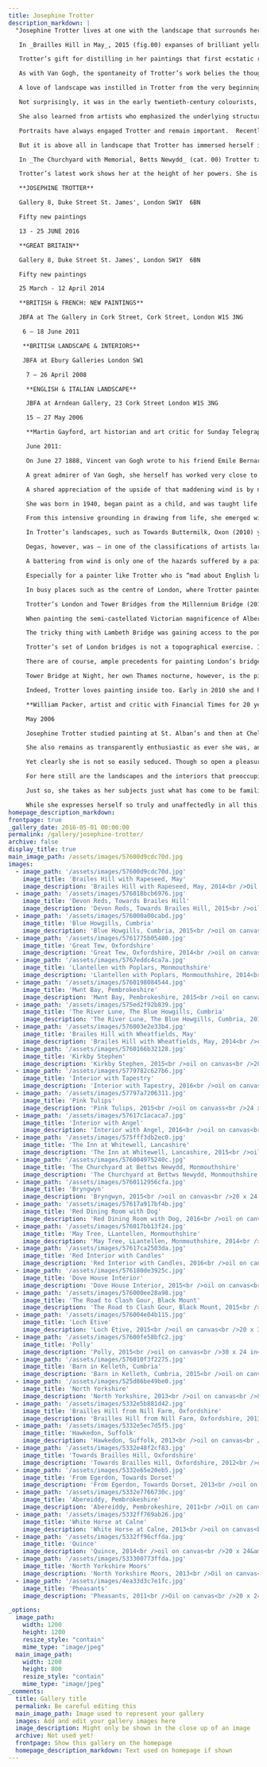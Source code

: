 ```yaml
---
title: Josephine Trotter
description_markdown: |
  "Josephine Trotter lives at one with the landscape that surrounds her in the Oxfordshire hills.  Her home exudes an atmosphere of wellbeing, warmth, nature and art that spills over into the celebration of life that makes her paintings so distinctive.  For the last two years, landscape has engaged her most although throughout her long career she has also painted still-lifes and portraits.  She has often travelled to paint in sunnier spots, Greece, Turkey, Italy and France, but now it is in the landscapes of Britain that she finds her inspiration, especially in their wonderful variety of greens.

   In _Brailles Hill in May_, 2015 (fig.00) expanses of brilliant yellow rape glow against the fresh spring green fields striped with pink furrows, sparkling in the early summer sunshine. Hills fold into each other, pile up against the sky and culminate in the distinctive profile of Brailles Hill, a local landmark. The sense of rapture that this work conveys is at the heart of all Trotter’s work and is expressed, above all, through radiant colour.

   Trotter’s gift for distilling in her paintings that first ecstatic response to a scene brings to mind Van Gogh, an artist she admires. Like Van Gogh, she reacts immediately and powerfully to a motif that she finds compelling. ‘I get an absolute bolt in the head’, she explains, adding ‘I can’t explain it – it’s very powerful.’ Away from home, in Cumbria or Wales, she begins by ‘mapping’ her territory by driving around a region to survey the landscape until she is seized by a particular view. Like Van Gogh, she paints _en plein air_ in a single creative burst, usually finishing a painting in one day.  The early morning light determines the feel of a painting.  She dislikes the ‘flattening light’ of midday and as the sun moves across her subject throughout the day, rather than adjusting the tones of her composition to the shifting conditions, she remains true to that first light that ignited her imagination. She does no preparatory sketches and never relies on photographs, but draws the broad outlines of the composition with a brush loaded with thinly diluted paint. Once a painting is finished, she never revises in the studio. This truth to nature is often physically challenging. Like Monet struggling with the weather on the beaches of Normandy, or Van Gogh with the Mistral in Provence, Trotter sometimes has to weight her easel with bags of stones to stop high winds carrying her canvas away.

   As with Van Gogh, the spontaneity of Trotter’s work belies the thought and the thorough grounding in technique that lie behind it. She may paint quickly but there is no doubt that an innate sense of organisation and structure contribute to the force of her paintings.  Her pigments, she explains, are always arranged in the same sequence on her palette and this helps her organise colour relationships on the canvas. And, like Cézanne, she builds up her composition across the canvas as a whole, constantly aware of how each part relates to the whole.

   A love of landscape was instilled in Trotter from the very beginning of her career.  As a teenager, she took private lessons with the painter Maurice Field, a teacher at the Slade and who encouraged his students to paint in the open air and to record their observation with direct sincerity. He took her sketching in the footsteps of Constable on Hampstead Heath and introduced her to the artist’s oil sketches in the Victoria and Albert Museum.  Drawing classes with the distinguished post-war artist Euan Uglow at St. Alban’s School of Art gave her a thorough grounding in draughtsmanship and pictorial structure. At Chelsea School of Art Trotter deepened her understanding of drawing by attending life classes for two hours every evening, a discipline that would have a lasting impact on her technique and her approach. Today, she often sees the swells and hollows of the landscape in terms of the human figure.  But, most importantly, at Chelsea she also discovered colour.  New paint ranges in tubes offered exhilarating possibilities – ‘at least five different greens’. ‘Colour came bursting out of me’, she recalls, and before long a brilliant rush of colour banished the muted palette of her earlier work.

   Not surprisingly, it was in the early twentieth-century colourists, Matisse, Derain and the Fauves that Trotter found her artistic mentors.  And it is perhaps in her still-lifes that Trotter is closest to the Fauves. In _Red, Yellow and White Tulips with Red Jug,_ 2014 (cat. 00), the brilliant flowers stand out against and at the same time intertwine with the patterned background. Trotter likes tulips for the way ‘they walk about’ freely on the end of their stems.    

   She also learned from artists who emphasized the underlying structure of a composition, Georges Braque or Juan Gris, and especially Cézanne whose drawings she studied at the British Museum and who is still the artist whom perhaps she admires the most. Certainly, an innate structure in her own compositions grounds and balances the vivid colour and the emotional immediacy.   

   Portraits have always engaged Trotter and remain important.  Recently, in addition to her family, she has painted with great sympathy a full-bodied professional model, Christine, resplendently naked on a chaise-longue (cat. 00), and Polly, the proprietor of a local bookshop who is celebrated for her colourful attire, in characteristic bright pink stockings and red shoes (cat, _The Blue Howgills, Cumbria,_ 2015, cat. 00).  

   But it is above all in landscape that Trotter has immersed herself in her recent work.  She returns again and again to the benign, rolling countryside that surrounds her Oxfordshire home. While this particular landscape is fundamental to her current work, she has also explored more dramatic landscapes in Yorkshire, Wales, Yorkshire and Cumbria. During an expedition to Cumbria in the summer of 2015, she was captivated by the Blue Howgills hills, the rise and fall, the sweep and bend, the fluid shapes of the hills rushing up to the sky – Gerard Manley Hopkins’s line ‘Landscape plotted and pieced — fold, fallow, and plough’ (_Pied Beauty,_ 1877) comes to mind – checked at the top of canvas by the deep blue band of the horizon (cat. 00).  

   In _The Churchyard with Memorial, Betts Newydd_ (cat. 00) Trotter tackles another subject close to her heart - graveyards. She insists that the subject has no metaphysical or spiritual significance for her but that the appeal is purely visual the strong, geometric forms of the crosses thrusting up through the loose, burgeoning green grass is what attracts her.  

   Trotter’s latest work shows her at the height of her powers. She is an artist rooted in the tradition of modern Post-Impressionist painting but her deeply felt, poetic response to her native landscape brings a strong and totally individual vision to her subjects. She is a superlative painter in the truest sense of the word. ‘I absolutely love putting paint on’, she declares, ‘I love paint, the smell of paint and its texture.’ In the end, her art is about the stuff of painting, and it is in the visceral essence of the material itself that she has always found herself and the reason why her paintings speak so vividly to us.  

   **JOSEPHINE TROTTER**

   Gallery 8, Duke Street St. James', London SW1Y  6BN

   Fifty new paintings

   13 - 25 JUNE 2016

   **GREAT BRITAIN**

   Gallery 8, Duke Street St. James', London SW1Y  6BN

   Fifty new paintings

   25 March - 12 April 2014

   **BRITISH & FRENCH: NEW PAINTINGS**

   JBFA at The Gallery in Cork Street, Cork Street, London W1S 3NG

    6 – 18 June 2011

    **BRITISH LANDSCAPE & INTERIORS**

    JBFA at Ebury Galleries London SW1

     7 – 26 April 2008

     **ENGLISH & ITALIAN LANDSCAPE**

     JBFA at Arndean Gallery, 23 Cork Street London W1S 3NG

     15 – 27 May 2006

     **Martin Gayford, art historian and art critic for Sunday Telegraph** **and author of ‘_The Yellow House_ and _The Man in The Blue Scarf_ writes**

     June 2011:

     On June 27 1888, Vincent van Gogh wrote to his friend Emile Bernard, mentioning a new picture he had just done of the fields outside Arles. He called it Summer Evening and painted it, he explained, at a single sitting. To rework it was impossible “You see, I went out to do it expressly while the mistral was raging. Aren't we seeking intensity of thought rather than tranquillity of touch?” Josephine Trotter would no doubt understand exactly what he meant by that. “I’m a very immediate person”, she says, “so I have to have the hype of the subject in front of me”.

     A great admirer of Van Gogh, she herself has worked very close to his artistic territory. Last summer she painted below Les Baux de Provence, which is perched on top of Les Alpilles, the blue ridge of which can be seen in the background of so many of his Arles landscapes. In fact, she had a thoroughly Van Goghian experience there. “There was a mistral blowing and you could feel that rage and madness he got into because of this awful hot wind. It does make you feel mad. This painting blew away six times, it was very, very daunting. I had to go back when it had calmed down a bit.”

     A shared appreciation of the upside of that maddening wind is by no means the only attitude that Josephine Trotter shares with the great Dutch artist. She too is fond of onions, for example (Vincent was prone to pop them into pictures including Vincent’s Chair (1888), in which a boxful are sprouting in the background). Trotter “There’s something about onions. It’s the shape and the colour: all those different greens and the limes.” Another enthusiasm is irises, which swirl in the foreground of Cuq en Terasses, France (2010). “I’m so madly in love with Irises because I keep thinking about those Van Gogh Irises (1889)”.  Above all, like Vincent, she is an artist who has a powerful feeling for the material she uses: oil paint, in all its glorious, glutinous physicality. “I get so excited about paint. During my progress as a painter I have become increasingly fascinated by its quality and application – from Cezanne’s architectural and controlled brush-strokes to the passion of Van Gogh’s.” Oil is her preferred medium; for works on paper she uses gouache rather than watercolour because it has more substance. If a feeling for the substantiality of pigment itself is one affinity that Trotter feels with Van Gogh, another is the emphasis she puts on drawing. Of course, the two are not easily separated, certainly not in Trotter’s case. “I feel privileged to have trained at a time when drawing was the crux and bones of art education and very hard work”.

     She was born in 1940, began paint as a child, and was taught life drawing by Maurice Feild before going on to art school. “When I was at Chelsea School of Art, I was taught to draw, draw, draw. We had life-drawing every night for two hours, and the same pose for a week.” Another piece of luck, in her view, was to have been taught by the late Euan Uglow, one of the most gifted British painters and draughtsmen of the post war period. 

     From this intensive grounding in drawing from life, she emerged with a feeling for landscape that is grounded in human anatomy. “I think there’s a lot of drawing and tension in landscape. I think of my paintings of countryside as rather large nudes, like my model Christine. The contours of the hills give me the same feeling. If you don’t get the fields in right it’s the same as if you don’t get the arm in right. The whole thing falls apart”.

     In Trotter’s landscapes, such as Towards Buttermilk, Oxon (2010) you can sense that attitude towards topography – regarding it as an organism, tautly constructed of muscles, bones and sinews. Though this may seem a strange way to think about fields and hills, it is by no means unique. Degas, an artist who spent most of his time painting and drawing human bodies, once produced a picture that is simultaneously a coastal view and a reclining female nude, her limbs formed from the mounds of cliff-side turf.

     Degas, however, was – in one of the classifications of artists largely neglected by art historians – an indoor painter. All his work was done in the studio. Trotter on the other hand, in common with Van Gogh and Monet, predominately an outdoors artist. “I can’t finish my landscapes in the studio, when I come back I never touch them ever.” 

     A battering from wind is only one of the hazards suffered by a painter working out of doors, sur le motif as artists used to put it in 19th century France – though it is one of the worst because a canvas is of course, a small sail, easily blown over or even away (Van Gogh advised tethering one’s easel to the ground with ropes and tent pegs during the mistral).

     Especially for a painter like Trotter who is “mad about English landscapes” there is the problem of rain, a great deal of which fell while she was painting Waterloo Bridge. In the South of France, where she painted last year, there is the question of heat. In one case, she had to come back and finish a painting at 6.30 in the morning, “because it was just too hot where I was sitting later in the day”.

     In busy places such as the centre of London, where Trotter painted the splendid sequence of paintings of bridges over the Thames, which is the centre-piece of this exhibition, there is the distraction of milling crowds of curious strangers. Van Gogh put up with that too, painting the Night Cafe (1888) on an easel set up in an all-night bar, much to the interest and amusement of the clientele. 

     Trotter’s London and Tower Bridges from the Millennium Bridge (2010) was done sur le motif on one of the most teeming thoroughfares in the metropolis. In this case her husband claims some credit for its successful completion. “Angus feels he was very important in these pictures, which he was. He was whopping all the tourists away with an umbrella. They were like ants. We were there for seven hours. Angus said to me, “You are so rude!” I explained, “If I talk to anybody, I’d never paint, I have to be so focussed”. If anybody stuck their face in mine I just said I was foreign”.

     When painting the semi-castellated Victorian magnificence of Albert Bridge she managed to find a more secluded vantage-point, as she explains: “I’m used to having people breathing down my neck but it’s a relief to escape from them. I was so relieved that I could get into Battersea Park, climb over some iron railings, and sit in some gorse bushes.”

     The tricky thing with Lambeth Bridge was gaining access to the pontoon outside Tate Britain, from which it was painted. “I was so frustrated because I got there at quarter past 8 in the morning but they didn’t unlock the chain on the gate until about quarter past 11, waiting for the first ferry, by which time I was having a seizure”. 

     Trotter’s set of London bridges is not a topographical exercise. It was undertaken out of affection for certain structures – starting with Battersea Bridge, which the painter knew from art school days. It is not, and is not intended to be, complete. Chelsea Bridge for example, was omitted. She went and looked at it, “I didn’t like it at all, it’s very flat and boring.”

     There are of course, ample precedents for painting London’s bridges – there’s a Thames-scape tradition that goes back to Canaletto in the 18th century, and includes Turner, Constable, Whistler and Monet. Trotter was especially conscious of André Derain, whose vivacious fauvist London paintings she saw in a remarkable exhibition at the Courtauld Gallery in 2005-6\. “I got very emotional about painting Tower Bridge thinking about Derain and those wonderful Thames pictures he did.”  

     Tower Bridge at Night, her own Thames nocturne, however, is the picture that reached limits of painting sur le motif. A difficulty of painting outside anyway, especially in a country with rapidly fluctuating cloud-cover such as Britain, is the changing light. But what to do when the light goes altogether - that is at night? With the fading of light colour too disappears. For this Trotter explains. “I did some drawings and a little photograph but there were technical problems, I had to rush back and do it inside”. Nonetheless it is one of the most striking of her bridge paintings.

     Indeed, Trotter loves painting inside too. Early in 2010 she and her husband were snowed in at their Oxfordshire farm. “It was wonderful, I can’t tell you how wonderful. Nobody could get at you.” As she emphasises, inside or out, “The thing is, I really love painting.” That is abundantly evident from her exuberant work.

     **William Packer, artist and critic with Financial Times for 20 years**

     May 2006 

     Josephine Trotter studied painting at St. Alban’s and then at Chelsea having previously been taught privately by Professor Maurice Feild of the Slade. She has sustained the commitment to painting she picked up so early, not only from him, but variously from such remarkable and demanding artists as Euan Uglow, Ceri Richards and Norman Adams, over what is now a long career. But commitment, as it was indeed for them, must always be something rather more than the simple combination of application and enthusiasm with which it may so easily be confused, no matter how sincerely professed. Enthusiasm is all very well, but, far beyond the immediate exercise, there must be to it too an intensity of focus that amounts to passion, and a persistence in taking the work through to a full realisation, if it is to carry with it any true purpose. Painting passionately is serious business. And Trotter is as serious as she is passionate a painter in just such a sense.

     She also remains as transparently enthusiastic as ever she was, and the physical pleasure she takes in the stuff of paint and the act of painting is manifest in everything she does. If anything, it has grown more evident as the years have gone on, her work of more recent years now full of a post-impressionist, fauvist energy, redolent of the artists she has come variously to admire so much – Matisse, Derain and Cezanne, Ivon Hitchens and Paul Nash. The paint is rich on the surface, the palette now clean and bright, the brush-stroke direct and confident, the structure always strong, clear and simple. And the work is full, too, of no less direct a delight in the chosen subject, whether it is the rich domestic landscape of the Cotswolds, the grander sweep of the Yorkshire moors, or hedonistic, sun-lit Italy. Here we have an artist fully in command of her material and technique, as sure of her subject as she is sure of her expressive means, and happy enough to continue as she is, set so easily and confidently in her ways.

     Yet clearly she is not so easily seduced. Though so open a pleasure is taken in the work in all its aspects, mere pleasurable self-expression is never its point. It is only the amateur that expects to enjoy himself, and Trotter knows full well, from long experience, that for all its joys, painting is never fun. And she knows too that the passion that informs it, like painting itself, is a contradiction and a mystery to be confronted, tested and disciplined rather than indulged – unfashionable demands that they are, perhaps, in our self-indulgent age. Her paintings may look, therefore, direct and simple in the statement, the product of an hour or two spent in easy, happy circumstances, but they are underpinned by disciplines long studied and hard won – disciplines of close observation, organisation and technical address, of light, space and form. It is a truism of art-commentary that all artists end up painting the same picture, for all the apparent changes of manner and subject over the years – _plus ca change_ …. But it is, after all, in the nature of the truism to contain at least a germ of truth. My own belief, born of frequent experience, is that a true artist’s work does indeed tend to hang together in the end, all of a piece. And to see these recent paintings is not so much to wonder as to anticipate what a Trotter retrospective might tell us of the evolution of her work over her prolific career, and how it comes back in its essentials to itself.

     For here still are the landscapes and the interiors that preoccupied her in her student years. The tone may have been pitched so much lower, and the palette so much quieter than today, and there have been intermediate stages along the way, but the sense of an ordered, architectural and inhabited space, though now more often inhabited only by implication, is as strong as ever. The journey from those grey London roofs outside the studio window to the vibrant Manorbier Castle or the church at Cetinale is perhaps not all that far.

     Just so, she takes as her subjects just what has come to be familiar to her, whether everyday and close to home in Oxfordshire or what has become so on her travels, for she returns repeatedly to anywhere or anything she finds especially stimulating or intriguing – to the Papal house and its garden at Cetinale near Siena, both inside and out; to the great castles of Wales and England, those vast sculptures in the landscape, Harlech and Manorbier; to the Dorset coast at Bridport and Abbotsbury; to the Yorkshire moors and the Welsh mountains, both north and south. But, as with Chesterton’s ‘Manalive’, we travel far, perhaps, only in order to come home again. And Trotter is no more at home, and no more herself, than when working in her beloved Cotswolds, painting the local fields and farms, and the rise of Brailes Hill that she sees every day.

     While she expresses herself so truly and unaffectedly in all this work, the paradox is that self-expression has little to do with it. For self-expression, in art of any kind, self-consciously undertaken, is ever a snare and a delusion – and an irrelevant delusion too, for the simple reason that we express ourselves in any case in everything we do. Rather it is that, as for all artists, for her the difficulty and the eternal fascination lie in the struggle to get it right, of course in terms set by the artist’s own interests and intentions, but only so that the work can then be set free in the world to be taken as it is, standing as it were on its own feet. In even trying to get it right, all true artists do more than they know, and we come to their work not to be creatures of what they think, but to discover what it means to us, and tells us of what and where we are in the world. Josephine Trotter gets it right enough, and we are surprised and engaged by it, and better, for it_. London March 2006. William Packer Art Critic with Financial Times since 1974._"
homepage_description_markdown: 
frontpage: true
_gallery_date: 2016-05-01 00:00:00
permalink: /gallery/josephine-trotter/
archive: false
display_title: true
main_image_path: /assets/images/57600d9cdc70d.jpg
images:
  - image_path: '/assets/images/57600d9cdc70d.jpg'
    image_title: 'Brailes Hill with Rapeseed, May'
    image_description: 'Brailes Hill with Rapeseed, May, 2014<br />Oil on canvas<br />36 x 48 in<br />&amp;pound;30,000 SOLD'
  - image_path: '/assets/images/576018bcb6976.jpg'
    image_title: 'Devon Reds, Towards Brailes Hill'
    image_description: 'Devon Reds, Towards Brailes Hill, 2015<br />oil on canvas<br />2015<br />&amp;pound;25,000 SOLD'
  - image_path: '/assets/images/576000a00cabd.jpg'
    image_title: 'Blue Howgills, Cumbria'
    image_description: 'Blue Howgills, Cumbria, 2015<br />oil on canvas<br />28 x 36&amp;quot;<br />&amp;pound;12,000 SOLD'
  - image_path: '/assets/images/5761775b05480.jpg'
    image_title: 'Great Tew, Oxfordshire'
    image_description: 'Great Tew, Oxfordshire, 2014<br />oil on canvas<br />28 x 36&amp;quot;<br />&amp;pound;12,000'
  - image_path: '/assets/images/5767eddc4ca7a.jpg'
    image_title: 'Llantellen with Poplars, Monmouthshire'
    image_description: 'Llantellen with Poplars, Monmouthshire, 2014<br />oil on canvass<br />24 x 28 in<br />&amp;pound;10,000'
  - image_path: '/assets/images/5760198084544.jpg'
    image_title: 'Mwnt Bay, Pembrokeshire'
    image_description: 'Mwnt Bay, Pembrokeshire, 2015<br />oil on canvas<br />2015<br />&amp;pound;10,000 SOLD'
  - image_path: '/assets/images/575ed2f92b839.jpg'
    image_title: 'The River Lune, The Blue Howgills, Cumbria'
    image_description: 'The River Lune, The Blue Howgills, Cumbria, 2015<br />oil on canvas<br />24 x 30&amp;quot;<br />&amp;pound;12,000'
  - image_path: '/assets/images/576003e2e33b4.jpg'
    image_title: 'Brailes Hill with Wheatfields, May'
    image_description: 'Brailes Hill with Wheatfields, May, 2014<br />oil on canvas<br />28 x 36 in<br />&amp;pound;12,000'
  - image_path: '/assets/images/5760166b32128.jpg'
    image_title: 'Kirkby Stephen'
    image_description: 'Kirkby Stephen, 2015<br />oil on canvas<br />20 x 24 in<br />&amp;pound;8,000 SOLD' 
  - image_path: '/assets/images/5779782c627b6.jpg'
    image_title: 'Interior with Tapestry'
    image_description: 'Interior with Tapestry, 2016<br />oil on canvas<br />32 x 24 in<br />&amp;pound;10,000'  
  - image_path: '/assets/images/57797a7206311.jpg'
    image_title: 'Pink Tulips'
    image_description: 'Pink Tulips, 2015<br />oil on canvass<br />24 x 20&amp;quot;<br />&amp;pound;6,000'
  - image_path: '/assets/images/57617c1acaca7.jpg'
    image_title: 'Interior with Angel'
    image_description: 'Interior with Angel, 2016<br />oil on canvas<br />32 x 24 in<br />&amp;pound;10,000 SOLD'  
  - image_path: '/assets/images/575fff3db2ec0.jpg'
    image_title: 'The Inn at Whitewell, Lancashire'
    image_description: 'The Inn at Whitewell, Lancashire, 2015<br />oil on canvas<br />28 x 3 inches<br />&amp;pound;12,000'
  - image_path: '/assets/images/576004975240c.jpg'
    image_title: 'The Churchyard at Bettws Newydd, Monmouthshire'
    image_description: 'The Churchyard at Bettws Newydd, Monmouthshire, 2015<br />oil on canvas<br />24 x 30&amp;quot;<br />&amp;pound;8,000'  
  - image_path: '/assets/images/5760112956cfa.jpg'
    image_title: 'Bryngwyn'
    image_description: 'Bryngwyn, 2015<br />oil on canvas<br />20 x 24 in<br />&amp;pound;6,000 SOLD'
  - image_path: '/assets/images/57617a917bf4b.jpg'
    image_title: 'Red Dining Room with Dog'
    image_description: 'Red Dining Room with Dog, 2016<br />oil on canvas<br />30 x 40 in<br />&amp;Acirc;&amp;pound;15,000'  
  - image_path: '/assets/images/576017bb13f24.jpg'
    image_title: 'May Tree, LLantellen, Monmouthshire'
    image_description: 'May Tree, LLantellen, Monmouthshire, 2014<br />oil on canvas<br />28 x 36 in<br />&amp;pound;10,000 SOLD'
  - image_path: '/assets/images/57617ca2503da.jpg'
    image_title: 'Red Interior with Candles'
    image_description: 'Red Interior with Candles, 2016<br />oil on canvas<br />24 x 28 in<br />&amp;Acirc;&amp;pound;7,000'  
  - image_path: '/assets/images/576180de3925c.jpg'
    image_title: 'Dove House Interior'
    image_description: 'Dove House Interior, 2015<br />oil on canvas<br />24 x 30 in<br />&amp;pound;10,000 SOLD'
  - image_path: '/assets/images/576000ee28a98.jpg'
    image_title: 'The Road to Clash Gour, Black Mount'
    image_description: 'The Road to Clash Gour, Black Mount, 2015<br />oil on canvass<br />24 x 36 in<br />&amp;pound;10,000'  
  - image_path: '/assets/images/576004e04b115.jpg'
    image_title: 'Loch Etive'
    image_description: 'Loch Etive, 2015<br />oil on canvas<br />20 x 30 in<br />&amp;pound;8,000 SOLD'
  - image_path: '/assets/images/57600fe58bfc2.jpg'
    image_title: 'Polly'
    image_description: 'Polly, 2015<br />oil on canvas<br />30 x 24 in<br />&amp;pound;8,000'  
  - image_path: '/assets/images/576010f3f2275.jpg'
    image_title: 'Barn in Kelleth, Cumbria'
    image_description: 'Barn in Kelleth, Cumbria, 2015<br />oil on canvas<br />24 x 20 in<br />&amp;pound;6,000 SOLD'
  - image_path: '/assets/images/525d86be49be0.jpg'
    image_title: 'North Yorkshire'
    image_description: 'North Yorkshire, 2013<br />oil on canvas<br />&amp;pound;15,000 SOLD'  
  - image_path: '/assets/images/5332e5b881d42.jpg'
    image_title: 'Brailles Hill from Nill Farm, Oxfordshire'
    image_description: 'Brailles Hill from Nill Farm, Oxfordshire, 2013<br />Oil on canvas<br />48 x 60&amp;quot; in <br />&amp;pound;25,000 SOLD'
  - image_path: '/assets/images/5332e5ec7d5f5.jpg'
    image_title: 'Hawkedon, Suffolk'
    image_description: 'Hawkedon, Suffolk, 2013<br />oil on canvas<br />24 x 30&amp;quot;<br />&amp;pound;8000 SOLD'  
  - image_path: '/assets/images/5332e48f2cf83.jpg'
    image_title: 'Towards Brailles Hill, Oxfordshire'
    image_description: 'Towards Brailles Hill, Oxfordshire, 2012<br />oil on canvas<br />36 x 48 in<br />&amp;pound;20,000 SOLD'
  - image_path: '/assets/images/5332e65e20eb5.jpg'
    image_title: 'From Egerdon, Towards Dorset'
    image_description: 'From Egerdon, Towards Dorset, 2013<br />oil on canvas<br />24 x 30&amp;quot;<br />&amp;pound;8000 SOLD'  
  - image_path: '/assets/images/5332e7766730c.jpg'
    image_title: 'Abereiddy, Pembrokeshire'
    image_description: 'Abereiddy, Pembrokeshire, 2011<br />Oil on canvas<br />20 x 24&amp;quot;<br />&amp;pound;7,500 SOLD'
  - image_path: '/assets/images/5332ff769ab26.jpg'
    image_title: 'White Horse at Calne'
    image_description: 'White Horse at Calne, 2013<br />oil on canvas<br />24 x 32&amp;quot;<br />&amp;pound;8000 SOLD'  
  - image_path: '/assets/images/5332ff96cffda.jpg'
    image_title: 'Quince'
    image_description: 'Quince, 2014<br />oil on canvas<br />20 x 24&amp;quot;<br />&amp;pound;7,000 SOLD'
  - image_path: '/assets/images/533300773ffda.jpg'
    image_title: 'North Yorkshire Moors'
    image_description: 'North Yorkshire Moors, 2013<br />Oil on canvas<br />28 x 36 in (71 x 91 cm)<br />&amp;pound;12,000 SOLD'  
  - image_path: '/assets/images/4ea33d3c7e1fc.jpg'
    image_title: 'Pheasants'
    image_description: 'Pheasants, 2011<br />Oil on canvas<br />20 x 24 cm (50 x 61 cm)<br />SOLD'

_options:
  image_path:
    width: 1200
    height: 1200
    resize_style: "contain"
    mime_type: "image/jpeg"
  main_image_path:
    width: 1200
    height: 800
    resize_style: "contain"
    mime_type: "image/jpeg"
_comments:
  title: Gallery title
  permalink: Be careful editing this
  main_image_path: Image used to represent your gallery
  images: Add and edit your gallery images here
  image_description: Might only be shown in the close up of an image
  archive: Not used yet!
  frontpage: Show this gallery on the homepage
  homepage_description_markdown: Text used on homepage if shown
---
```

